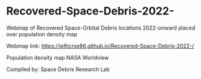 # Recovered-Space-Debris-2022-
Webmap of Recovered Space-Orbital Debris locations 2022-onward placed over population density map

Webmap link: https://jefticrse86.github.io/Recovered-Space-Debris-2022-/

Population density map NASA Worldview

Compiled by: Space Debris Research Lab
